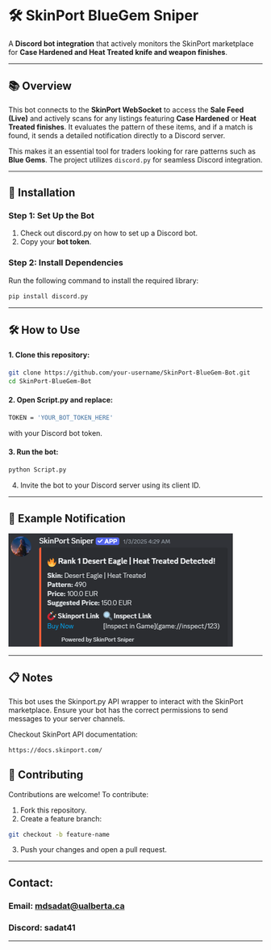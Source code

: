 # 🛠️ SkinPort BlueGem Sniper

A **Discord bot integration** that actively monitors the SkinPort marketplace for **Case Hardened and Heat Treated knife and weapon finishes**.

---

## 📚 Overview

This bot connects to the **SkinPort WebSocket** to access the **Sale Feed (Live)** and actively scans for any listings featuring **Case Hardened** or **Heat Treated finishes**. It evaluates the pattern of these items, and if a match is found, it sends a detailed notification directly to a Discord server. 

This makes it an essential tool for traders looking for rare patterns such as **Blue Gems**. The project utilizes `discord.py` for seamless Discord integration.

---

## 🚀 Installation

### Step 1: Set Up the Bot
1. Check out discord.py on how to set up a Discord bot.
2. Copy your **bot token**.

### Step 2: Install Dependencies
Run the following command to install the required library:
```bash
pip install discord.py
```

---
## 🛠️ How to Use
#### 1. Clone this repository:
```bash
git clone https://github.com/your-username/SkinPort-BlueGem-Bot.git
cd SkinPort-BlueGem-Bot
```
#### 2. Open Script.py and replace:
```bash
TOKEN = 'YOUR_BOT_TOKEN_HERE'
```
with your Discord bot token.

#### 3. Run the bot:
```bash
python Script.py
```
4. Invite the bot to your Discord server using its client ID.
---

## 🔧 Example Notification
![SkinPort Bot Example](https://github.com/Sadat41/SkinPort-BlueGem-Bot/blob/main/image.png?raw=true)

---

## 📋 Notes
This bot uses the Skinport.py API wrapper to interact with the SkinPort marketplace.
Ensure your bot has the correct permissions to send messages to your server channels.

Checkout SkinPort API documentation:
```
https://docs.skinport.com/
```

## 🤝 Contributing
Contributions are welcome! To contribute:

1. Fork this repository.
2. Create a feature branch:
```bash
git checkout -b feature-name
```
3. Push your changes and open a pull request.

---
## Contact:
### Email: mdsadat@ualberta.ca
### Discord: sadat41
---
